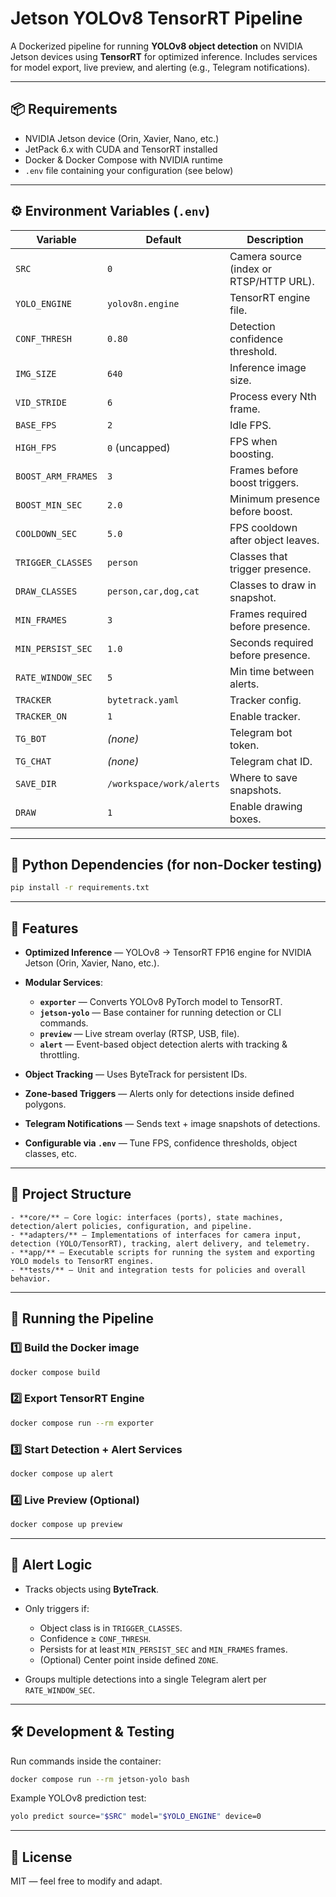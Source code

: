 # Jetson YOLOv8 TensorRT Pipeline

A Dockerized pipeline for running **YOLOv8 object detection** on NVIDIA Jetson devices using **TensorRT** for optimized inference.
Includes services for model export, live preview, and alerting (e.g., Telegram notifications).

---

## 📦 Requirements

* NVIDIA Jetson device (Orin, Xavier, Nano, etc.)
* JetPack 6.x with CUDA and TensorRT installed
* Docker & Docker Compose with NVIDIA runtime
* `.env` file containing your configuration (see below)

---

## ⚙️ Environment Variables (`.env`)


| Variable            | Default                      | Description |
|---------------------|------------------------------|-------------|
| `SRC`               | `0`                          | Camera source (index or RTSP/HTTP URL). |
| `YOLO_ENGINE`       | `yolov8n.engine`              | TensorRT engine file. |
| `CONF_THRESH`       | `0.80`                        | Detection confidence threshold. |
| `IMG_SIZE`          | `640`                         | Inference image size. |
| `VID_STRIDE`        | `6`                           | Process every Nth frame. |
| `BASE_FPS`          | `2`                           | Idle FPS. |
| `HIGH_FPS`          | `0` (uncapped)                | FPS when boosting. |
| `BOOST_ARM_FRAMES`  | `3`                           | Frames before boost triggers. |
| `BOOST_MIN_SEC`     | `2.0`                         | Minimum presence before boost. |
| `COOLDOWN_SEC`      | `5.0`                         | FPS cooldown after object leaves. |
| `TRIGGER_CLASSES`   | `person`                      | Classes that trigger presence. |
| `DRAW_CLASSES`      | `person,car,dog,cat`          | Classes to draw in snapshot. |
| `MIN_FRAMES`        | `3`                           | Frames required before presence. |
| `MIN_PERSIST_SEC`   | `1.0`                         | Seconds required before presence. |
| `RATE_WINDOW_SEC`   | `5`                           | Min time between alerts. |
| `TRACKER`           | `bytetrack.yaml`              | Tracker config. |
| `TRACKER_ON`        | `1`                           | Enable tracker. |
| `TG_BOT`            | *(none)*                      | Telegram bot token. |
| `TG_CHAT`           | *(none)*                      | Telegram chat ID. |
| `SAVE_DIR`          | `/workspace/work/alerts`      | Where to save snapshots. |
| `DRAW`              | `1`                           | Enable drawing boxes. |

---

## 🐍 Python Dependencies (for non-Docker testing)

```bash
pip install -r requirements.txt
```

---

## 🚀 Features

* **Optimized Inference** — YOLOv8 → TensorRT FP16 engine for NVIDIA Jetson (Orin, Xavier, Nano, etc.).
* **Modular Services**:

  * **`exporter`** — Converts YOLOv8 PyTorch model to TensorRT.
  * **`jetson-yolo`** — Base container for running detection or CLI commands.
  * **`preview`** — Live stream overlay (RTSP, USB, file).
  * **`alert`** — Event-based object detection alerts with tracking & throttling.
* **Object Tracking** — Uses ByteTrack for persistent IDs.
* **Zone-based Triggers** — Alerts only for detections inside defined polygons.
* **Telegram Notifications** — Sends text + image snapshots of detections.
* **Configurable via `.env`** — Tune FPS, confidence thresholds, object classes, etc.

---

## 📂 Project Structure

```
- **core/** – Core logic: interfaces (ports), state machines, detection/alert policies, configuration, and pipeline.
- **adapters/** – Implementations of interfaces for camera input, detection (YOLO/TensorRT), tracking, alert delivery, and telemetry.
- **app/** – Executable scripts for running the system and exporting YOLO models to TensorRT engines.
- **tests/** – Unit and integration tests for policies and overall behavior.

```

---

## 🐳 Running the Pipeline

### 1️⃣ Build the Docker image

```bash
docker compose build
```

### 2️⃣ Export TensorRT Engine

```bash
docker compose run --rm exporter
```

### 3️⃣ Start Detection + Alert Services

```bash
docker compose up alert
```

### 4️⃣ Live Preview (Optional)

```bash
docker compose up preview
```

---

## 🔔 Alert Logic

* Tracks objects using **ByteTrack**.
* Only triggers if:

  * Object class is in `TRIGGER_CLASSES`.
  * Confidence ≥ `CONF_THRESH`.
  * Persists for at least `MIN_PERSIST_SEC` and `MIN_FRAMES` frames.
  * (Optional) Center point inside defined `ZONE`.
* Groups multiple detections into a single Telegram alert per `RATE_WINDOW_SEC`.

---

## 🛠️ Development & Testing

Run commands inside the container:

```bash
docker compose run --rm jetson-yolo bash
```

Example YOLOv8 prediction test:

```bash
yolo predict source="$SRC" model="$YOLO_ENGINE" device=0
```

---

## 📜 License

MIT — feel free to modify and adapt.
